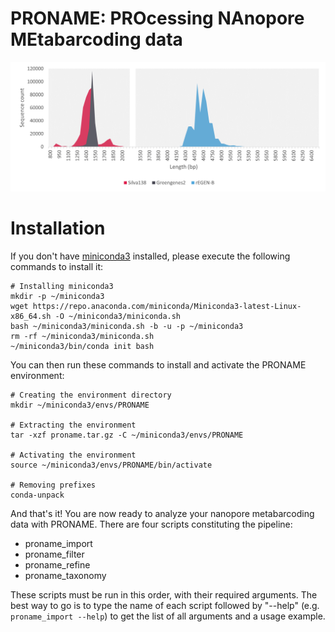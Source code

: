 # PRONAME: PROcessing NAnopore MEtabarcoding data

![PRONAME_logo](./images/Figure2.png?raw=true "PRONAME workflow")

# Installation

If you don't have [miniconda3](https://docs.anaconda.com/free/miniconda/) installed, please execute the following commands to install it:

~~~
# Installing miniconda3
mkdir -p ~/miniconda3
wget https://repo.anaconda.com/miniconda/Miniconda3-latest-Linux-x86_64.sh -O ~/miniconda3/miniconda.sh
bash ~/miniconda3/miniconda.sh -b -u -p ~/miniconda3
rm -rf ~/miniconda3/miniconda.sh
~/miniconda3/bin/conda init bash
~~~


You can then run these commands to install and activate the PRONAME environment:

~~~
# Creating the environment directory
mkdir ~/miniconda3/envs/PRONAME

# Extracting the environment
tar -xzf proname.tar.gz -C ~/miniconda3/envs/PRONAME

# Activating the environment
source ~/miniconda3/envs/PRONAME/bin/activate

# Removing prefixes
conda-unpack
~~~


And that's it! You are now ready to analyze your nanopore metabarcoding data with PRONAME. There are four scripts constituting the pipeline:

* proname_import
* proname_filter
* proname_refine
* proname_taxonomy

These scripts must be run in this order, with their required arguments. 
The best way to go is to type the name of each script followed by "--help" (e.g. `proname_import --help`) to get the list of all arguments and a usage example.

